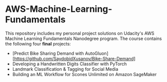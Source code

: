 # AWS-Machine-Learning-Fundamentals
This repository includes my personal project solutions on Udacity's AWS Machine Learning Fundamentals Nanodegree program.
The course contains the following four **final** projects:

* [Predict Bike Sharing Demand with AutoGluon][https://github.com/SaydobidXusanov/Bike-Share-Demand]
* Developing a Handwritten Digits Classifier with PyTorch
* Landmark Classification & Tagging for Social Media
* Building an ML Workflow for Scones Unlimited on Amazon SageMaker

